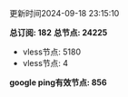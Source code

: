 更新时间2024-09-18 23:15:10

**总订阅: 182**
**总节点: 24225**
- vless节点: 5180
- vless节点: 4

**google ping有效节点: 856**
